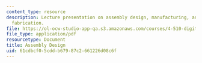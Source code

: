 ```yaml
---
content_type: resource
description: Lecture presentation on assembly design, manufacturing, and errors in
  fabrication.
file: https://ol-ocw-studio-app-qa.s3.amazonaws.com/courses/4-510-digital-design-fabrication-fall-2008/61cdbcf05cddb67987c2661226d08c6f_lec4_2.pdf
file_type: application/pdf
resourcetype: Document
title: Assembly Design
uid: 61cdbcf0-5cdd-b679-87c2-661226d08c6f
---
```

